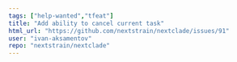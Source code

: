 ```yaml
---
tags: ["help-wanted","tfeat"]
title: "Add ability to cancel current task"
html_url: "https://github.com/nextstrain/nextclade/issues/91"
user: "ivan-aksamentov"
repo: "nextstrain/nextclade"
---
```



